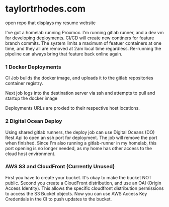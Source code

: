 # taylortrhodes.com

open repo that displays my resume website

I've got a homelab running Proxmox. I'm running gitlab runner, and a dev vm for developing deployments. CI/CD will create new continers for feature branch commits. The system limits a maximum of featuer containers at one time, and they all are removed at 2am local time regardless. Re-running the pipeline can always bring that feature back online again. 

### 1 Docker Deployments
CI Job builds the docker image, and uploads it to the gitlab repositories container registry.

Next job logs into the destination server via ssh and attempts to pull and startup the docker image

Deployments URLs are proxied to their respective host locations.

### 2 Digital Ocean Deploy
Using shared gitlab runners, the deploy job can use Digital Oceans (DO) Rest Api to open an ssh port for deployment. The job will remove the port when finished. Since I'm also running a gitlab-runner in my homelab, this port opening is no longer needed, as my home has other access to the cloud host environment.

### AWS S3 and CloudFront (Currently Unused)
First you have to create your bucket. It's okay to make the bucket NOT public.
Second you create a CloudFront distribution, and use an OAI (Origin Access Identity). This allows the specific cloudfront distribution permissions to access the S3 Bucket objects.
Now you can use AWS Access Key Credentials in the CI to push updates to the bucket.